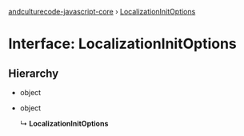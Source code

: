 [andculturecode-javascript-core](../README.md) › [LocalizationInitOptions](localizationinitoptions.md)

# Interface: LocalizationInitOptions

## Hierarchy

* object

* object

  ↳ **LocalizationInitOptions**
